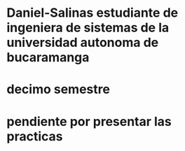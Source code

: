 # Daniel-Salinas estudiante de ingeniera de sistemas de la universidad autonoma de bucaramanga
# decimo semestre
# pendiente por presentar las practicas
